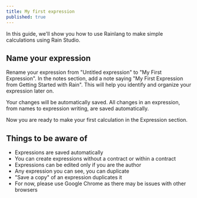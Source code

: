 ```yaml
---
title: My first expression
published: true
---
```


In this guide, we'll show you how to use Rainlang to make simple calculations using Rain Studio.

<!-- ## Set up your environment

To get started, open Rain Studio in your web browser and sign in. Create new expression by [clicking here](/expression/new) and and select "No contract". This will create a new blank expression in Rain Studio. In the beginning, it is important to practice writing Rainlang without writing for a specific contract -->

## Name your expression

Rename your expression from "Untitled expression" to "My First Expression". In the notes section, add a note saying "My First Expression from Getting Started with Rain". This will help you identify and organize your expression later on.

Your changes will be automatically saved. All changes in an expression, from names to expression writing, are saved automatically.

Now you are ready to make your first calculation in the Expression section.

## Things to be aware of

- Expressions are saved automatically
- You can create expressions without a contract or within a contract
- Expressions can be edited only if you are the author
- Any expression you can see, you can duplicate
- "Save a copy" of an expression duplicates it
- For now, please use Google Chrome as there may be issues with other browsers
